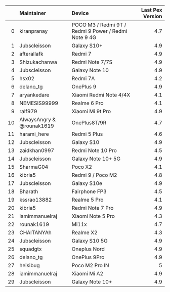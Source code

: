|    | Maintainer                | Device                                               |   Last Pex Version |
|---:|:--------------------------|:-----------------------------------------------------|-------------------:|
|  0 | kiranpranay               | POCO M3 / Redmi 9T / Redmi 9 Power / Redmi Note 9 4G |                4.7 |
|  1 | Jubscleisson              | Galaxy S10+                                          |                4.9 |
|  2 | afterallafk               | Redmi 7                                              |                4.9 |
|  3 | Shizukachanwa             | Redmi Note 7/7S                                      |                4.9 |
|  4 | Jubscleisson              | Galaxy Note 10                                       |                4.9 |
|  5 | hsx02                     | Redmi 7A                                             |                4.2 |
|  6 | delano_tg                 | OnePlus 9                                            |                4.9 |
|  7 | aryankedare               | Xiaomi Redmi Note 4/4X                               |                4.1 |
|  8 | NEMESIS99999              | Realme 6 Pro                                         |                4.1 |
|  9 | ralf979                   | Xiaomi Mi 9t Pro                                     |                4.9 |
| 10 | AlwaysAngry & @rounak1619 | OnePlus8T/9R                                         |                4.7 |
| 11 | harami_here               | Redmi 5 Plus                                         |                4.6 |
| 12 | Jubscleisson              | Galaxy S10                                           |                4.9 |
| 13 | zaidkhan0997              | Redmi Note 10 Pro                                    |                4.5 |
| 14 | Jubscleisson              | Galaxy Note 10+ 5G                                   |                4.9 |
| 15 | SharmaG04                 | Poco X2                                              |                4.1 |
| 16 | kibria5                   | Redmi 9 / Poco M2                                    |                4.8 |
| 17 | Jubscleisson              | Galaxy S10e                                          |                4.9 |
| 18 | Bharath                   | Fairphone FP3                                        |                4.5 |
| 19 | kssrao13882               | Realme 5 Pro                                         |                4.1 |
| 20 | kibria5                   | Redmi Note 7 Pro                                     |                4.9 |
| 21 | iamimmanuelraj            | Xiaomi Note 5 Pro                                    |                4.3 |
| 22 | rounak1619                | Mi11x                                                |                4.7 |
| 23 | CHAITANYAh                | Realme X2                                            |                4.3 |
| 24 | Jubscleisson              | Galaxy S10 5G                                        |                4.9 |
| 25 | squadgtx                  | Oneplus Nord                                         |                4.9 |
| 26 | delano_tg                 | OnePlus 9Pro                                         |                4.9 |
| 27 | heisibug                  | Poco M2 Pro IN                                       |                5   |
| 28 | iamimmanuelraj            | Xiaomi Mi A2                                         |                4.9 |
| 29 | Jubscleisson              | Galaxy Note 10+                                      |                4.9 |
